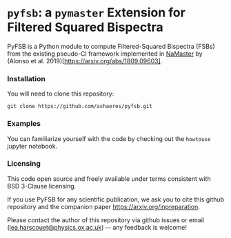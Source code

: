 # `pyfsb`: a `pymaster` Extension for Filtered Squared Bispectra

PyFSB is a Python module to compute Filtered-Squared Bispectra (FSBs) from the existing pseudo-Cl framework implemented in [NaMaster](https://github.com/LSSTDESC/NaMaster.git) by (Alonso et al. 2019)[https://arxiv.org/abs/1809.09603].


### Installation

You will need to clone this repository:

```
git clone https://github.com/ashaeres/pyfsb.git
```

### Examples

You can familiarize yourself with the code by checking out the `howtouse` jupyter notebook.

### Licensing

This code open source and freely available under terms consistent with BSD 3-Clause licensing.

If you use PyFSB for any scientific publication, we ask you to cite this github repository and the companion paper https://arxiv.org/inpreparation. 

Please contact the author of this repository via github issues or email (lea.harscouet@physics.ox.ac.uk) -- any feedback is welcome!

